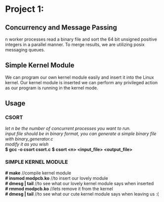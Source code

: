 # Project 1: 
## Concurrency and Message Passing

n worker processes read a binary file and sort the 64 bit unsigned positive integers in a parallel manner.
To merge results, we are utilizing posix messaging queues.

## Simple Kernel Module

We can program our own kernel module easily and insert it into the Linux kernel. Our kernel module is inserted we can perform any privileged action as our program is running in the kernel mode.


## Usage

### CSORT
_let n be the number of concurrent processes you want to run._  
_input file should be in binary format, you can generate a simple binary file with binary_generator.c_  
_modify it as you wish_  
**$ gcc -o csort csort.c** 
**$ csort \<n> \<input_file> \<output_file>**  

### SIMPLE KERNEL MODULE
**\# make** //compile kernel module  
**\# insmod modpcb.ko** //to insert our lovely module  
**\# dmesg | tail** //to see what our lovely kernel module says when inserted  
**\# rmmod modpcb.ko** //lets remove it from the kernel  
**\# dmesg | tail** //to see what our cute kernel module says when leaving us :(  


